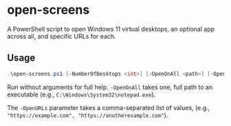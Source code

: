 # open-screens
A PowerShell script to open Windows 11 virtual desktops, an optional app across all, and specific URLs for each.

## Usage

```powershell
.\open-screens.ps1 [-NumberOfDesktops <int>] [-OpenOnAll <path>] [-OpenURLs <url>]
```

Run without arguments for full help.  `-OpenOnAll` takes one, full path to an executable (e.g., `C:\Windows\System32\notepad.exe`).

The `-OpenURLs` parameter takes a comma-separated list of values, (e.g., `"https://example.com", "https://anotherexample.com"`).
